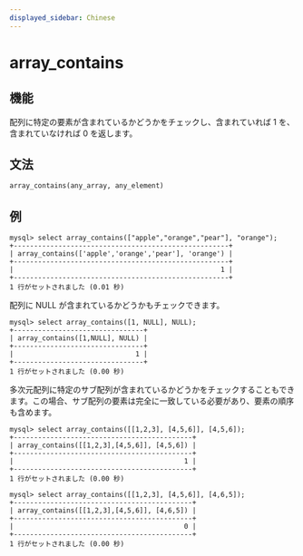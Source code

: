 ```yaml
---
displayed_sidebar: Chinese
---
```


# array_contains

## 機能

配列に特定の要素が含まれているかどうかをチェックし、含まれていれば 1 を、含まれていなければ 0 を返します。

## 文法

```Haskell
array_contains(any_array, any_element)
```

## 例

```plain text
mysql> select array_contains(["apple","orange","pear"], "orange");
+-----------------------------------------------------+
| array_contains(['apple','orange','pear'], 'orange') |
+-----------------------------------------------------+
|                                                   1 |
+-----------------------------------------------------+
1 行がセットされました (0.01 秒)
```

配列に NULL が含まれているかどうかもチェックできます。

```plain text
mysql> select array_contains([1, NULL], NULL);
+--------------------------------+
| array_contains([1,NULL], NULL) |
+--------------------------------+
|                              1 |
+--------------------------------+
1 行がセットされました (0.00 秒)
```

多次元配列に特定のサブ配列が含まれているかどうかをチェックすることもできます。この場合、サブ配列の要素は完全に一致している必要があり、要素の順序も含めます。

```plain text
mysql> select array_contains([[1,2,3], [4,5,6]], [4,5,6]);
+--------------------------------------------+
| array_contains([[1,2,3],[4,5,6]], [4,5,6]) |
+--------------------------------------------+
|                                          1 |
+--------------------------------------------+
1 行がセットされました (0.00 秒)

mysql> select array_contains([[1,2,3], [4,5,6]], [4,6,5]);
+--------------------------------------------+
| array_contains([[1,2,3],[4,5,6]], [4,6,5]) |
+--------------------------------------------+
|                                          0 |
+--------------------------------------------+
1 行がセットされました (0.00 秒)
```
